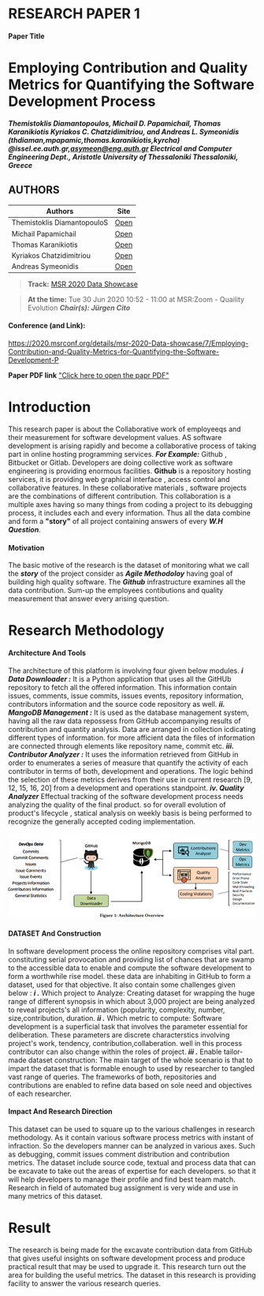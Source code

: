 # RESEARCH PAPER 1
#### Paper Title

# Employing Contribution and Quality Metrics for Quantifying the Software Development Process
***Themistoklis Diamantopoulos, Michail D. Papamichail, Thomas Karanikiotis Kyriakos C. Chatzidimitriou, and Andreas L. Symeonidis
  (thdiaman,mpapamic,thomas.karanikiotis,kyrcha)
     @issel.ee.auth.gr,asymeon@eng.auth.gr Electrical and Computer Engineering Dept., Aristotle University of Thessaloniki Thessaloniki, Greece***

## AUTHORS

|Authors| Site|
|-----------|------|
|Themistoklis DiamantopouloS|[Open](https://2020.msrconf.org/profile/themistoklisdiamantopoulos)|
|Michail Papamichail|[Open](https://2020.msrconf.org/profile/michailpapamichail)|
|Thomas Karanikiotis|[Open](https://2020.msrconf.org/profile/thomaskaranikiotis)|
|Kyriakos Chatzidimitriou|[Open](https://2020.msrconf.org/profile/kyriakoschatzidimitriou)|
|Andreas Symeonidis|[Open](https://2020.msrconf.org/profile/andreassymeonidis)|



>**Track:**  [MSR 2020 Data Showcase](https://2020.msrconf.org/track/msr-2020-Data-showcase?track=MSR%20Data%20Showcase)

>**At the time:** Tue 30 Jun 2020 10:52 - 11:00 at MSR:Zoom - 
Quaility Evolution ***Chair(s): Jürgen Cito***

#### Conference (and Link):
 https://2020.msrconf.org/details/msr-2020-Data-showcase/7/Employing-Contribution-and-Quality-Metrics-for-Quantifying-the-Software-Development-P

**Paper PDF link**
["Click here to open the papr PDF"](https://issel.ee.auth.gr/wp-content/uploads/2020/05/MSR2020.pdf )

# Introduction
 This research paper is about the Collaborative work of employeeqs and their measurement for software development values. AS software development is arising rapidly and become a collaborative process of taking part in online hosting programming services. ***For Example:*** Github , Bitbucket or Gitlab. Developers are doing collective work as software engineering is providing enormous facilities. __Github__ is a repository hosting services, it is providing web graphical interface , access control and collaborative features. In these collaborative materials , software projects are the combinations of different contribution. This collaboration is a multiple axes having so many things from coding a project to its debugging process, it includes each and  every information. Thus all the data combine and form a **"story"** of all project containing answers of every ___W.H Question___.
 #### Motivation
The basic motive of the research is the dataset of monitoring what we call the ***story*** of the project consider as ***Agile Methodoloy*** having goal of building high quality software. The ***Github*** infrastructure examines all the data contribution. Sum-up the employees contibutions and quality measurement that answer every arising question.



# Research Methodology
#### Architecture And Tools
The architecture of this platform is involving four given below modules.
 ***__i Data Downloader :__*** It is a Python application that uses all the GitHUb repository to fetch all the offered information. This information contain issues, comments, issue commits, issues events, repository information, contributors information and the source code repository as well.
***__ii. MangoDB Management :__*** It is used as the database management system, having all the raw data repossess from GitHub accompanying results of contribution and quantity analysis. Data are arranged in collection icdicating different types of information. for more afficient data the files of information are connected through elements like repository name, commit etc.
***__iii. Contributor Analyzer :__*** It uses the information retrieved from GitHub in order to enumerates a series of measure that quantify the activity of each contributor in terms of both, development and operations. The logic behind the selection of these metrics derives from their use in current research [9, 12, 15, 16, 20] from a development and operations standpoint.
 ***__iv. Quality Analyzer__*** Effectual tracking of the software development process needs analyzing the quality of the final product. so for overall evolution of product's lifecycle , statical analysis on weekly basis is being performed to recognize  the generally accepted coding implementation.

![Architectuere Overview](./Arch_view.jpg) 

#### DATASET And Construction
In software development process the online repository comprises vital part. constituting serial provocation and providing list of chances that are swamp to the accessible data to enable and compute the software development to form a worthwhile rise model. these data are inhabiting in GitHub to form a dataset, used for that objective. It also contain some challenges given below :
***i .*** Which project to Analyze: Creating dataset for wrapping the huge range of different synopsis in which about 3,000 project are being analyzed to reveal projects's all information (popularity, complexity, number, size,contribution, duration.
***ii .*** Which metric  to compute: Software development is a superficial task that involves the parameter essential for deliberation. These parameters are discrete characterstics involving project's work, tendency, contribution,collaberation. well in this process contributor can also change within the roles  of project.
***iii .*** Enable tailor-made dataset construction: The main target of the whole scenario is that to impart the dataset that is formable enough to used by researcher to tangled vast range of queries. The frameworks of both, repositories and contributions are enabled to refine data based on sole need and objectives of each researcher.

#### Impact And Research Direction
This dataset can be used to square up to the various challenges in research methodology. As it contain various software process metrics with instant of infraction. So the developers manner can be analyzed in various axes. Such as debugging, commit issues comment distribution and contribution metrics. The dataset include source code, textual and process data that can be excavate to take out the areas of expertise for each developers. so that it will help developers to manage their profile and find best team match. Research in field of automated bug assignment is very wide and use in many metrics of this dataset.

# Result
The research is being made for the excavate contribution data from GitHub that gives useful insights on software development process and produce practical result that may be used to upgrade it. This research turn out the area for building the useful metrics. The dataset in this research is providing facility to answer the various research queries.

